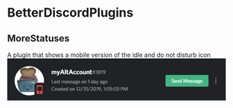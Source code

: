 # BetterDiscordPlugins
## MoreStatuses
A plugin that shows a mobile version of the idle and do not disturb icon
![Alt text](/images/morestatuses.png?raw=true "Optional Title")
